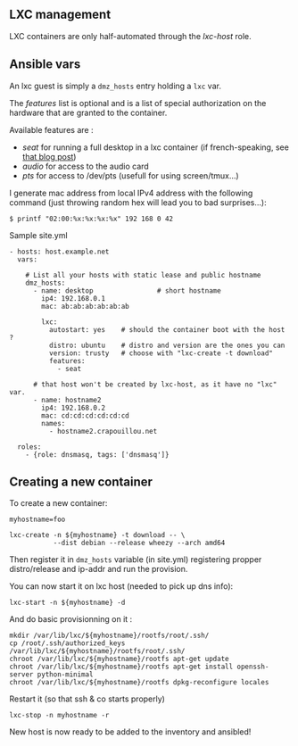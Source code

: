 LXC management
--------------

LXC containers are only half-automated through the *lxc-host* role.

Ansible vars
------------

An lxc guest is simply a `dmz_hosts` entry holding a `lxc` var.

The *features* list is optional and is a list of special authorization on the
hardware that are granted to the container.

Available features are :

- *seat* for running a full desktop in a lxc container (if french-speaking, see
   [that blog post](http://hackriculture.fr/serveur-xorg-dans-conteneur-lxc-jessie-trusty.html))
- *audio* for access to the audio card
- *pts* for access to /dev/pts (usefull for using screen/tmux...)

I generate mac address from local IPv4 address with the following
command (just throwing random hex will lead you to bad surprises...):

    $ printf "02:00:%x:%x:%x:%x" 192 168 0 42

Sample site.yml

    - hosts: host.example.net
      vars:

        # List all your hosts with static lease and public hostname
        dmz_hosts:
          - name: desktop                # short hostname
            ip4: 192.168.0.1
            mac: ab:ab:ab:ab:ab:ab

            lxc:
              autostart: yes    # should the container boot with the host ?
              distro: ubuntu    # distro and version are the ones you can
              version: trusty   # choose with "lxc-create -t download"
              features:
                - seat

          # that host won't be created by lxc-host, as it have no "lxc" var.
          - name: hostname2
            ip4: 192.168.0.2
            mac: cd:cd:cd:cd:cd:cd
            names:
              - hostname2.crapouillou.net

      roles:
        - {role: dnsmasq, tags: ['dnsmasq']}



Creating a new container
------------------------

To create a new container:

    myhostname=foo

    lxc-create -n ${myhostname} -t download -- \
               --dist debian --release wheezy --arch amd64

Then register it in `dmz_hosts` variable (in site.yml) registering propper
distro/release and ip-addr and run the provision.

You can now start it on lxc host (needed to pick up dns info):

    lxc-start -n ${myhostname} -d

And do basic provisionning on it :

    mkdir /var/lib/lxc/${myhostname}/rootfs/root/.ssh/
    cp /root/.ssh/authorized_keys /var/lib/lxc/${myhostname}/rootfs/root/.ssh/
    chroot /var/lib/lxc/${myhostname}/rootfs apt-get update
    chroot /var/lib/lxc/${myhostname}/rootfs apt-get install openssh-server python-minimal
    chroot /var/lib/lxc/${myhostname}/rootfs dpkg-reconfigure locales


Restart it (so that ssh & co starts properly)

    lxc-stop -n myhostname -r

New host is now ready to be added to the inventory and ansibled!
